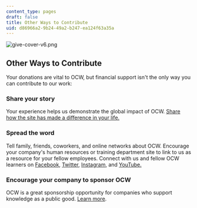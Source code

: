 ```yaml
---
content_type: pages
draft: false
title: Other Ways to Contribute
uid: d86966a2-9b24-49a2-b247-ea124f63a35a
---
```

![give-cover-v6.png](https://old.ocw.mit.edu/give/other-ways-to-contribute/give-cover-v6.png)

## Other Ways to Contribute

Your donations are vital to OCW, but financial support isn't the only way you can contribute to our work:

### Share your story

Your experience helps us demonstrate the global impact of OCW. [Share how the site has made a difference in your life.](https://docs.google.com/forms/d/e/1FAIpQLSfL_C2eZ5tRmd0JfRl3OsdyYSR5qtm0lf-DPEsnO0ItoawvUA/viewform)

### Spread the word

Tell family, friends, coworkers, and online networks about OCW. Encourage your company's human resources or training department site to link to us as a resource for your fellow employees. Connect with us and fellow OCW learners on [Facebook](https://www.facebook.com/MITOCW/), [Twitter](https://twitter.com/mitocw), [Instagram](https://www.instagram.com/mitocw/), and [YouTube.](https://www.youtube.com/mitocw)

### Encourage your company to sponsor OCW

OCW is a great sponsorship opportunity for companies who support knowledge as a public good. [Learn more](https://ocw.mit.edu/support/?utm_source=ocw&utm_medium=otherways_support&utm_campaign=textlink).
